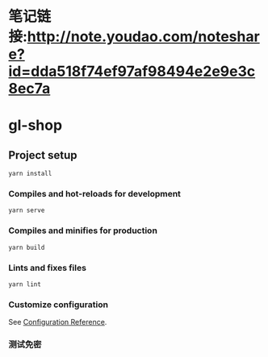 # 笔记链接:http://note.youdao.com/noteshare?id=dda518f74ef97af98494e2e9e3c8ec7a









# gl-shop

## Project setup
```
yarn install
```

### Compiles and hot-reloads for development
```
yarn serve
```

### Compiles and minifies for production
```
yarn build
```

### Lints and fixes files
```
yarn lint
```

### Customize configuration
See [Configuration Reference](https://cli.vuejs.org/config/).


### 测试免密
